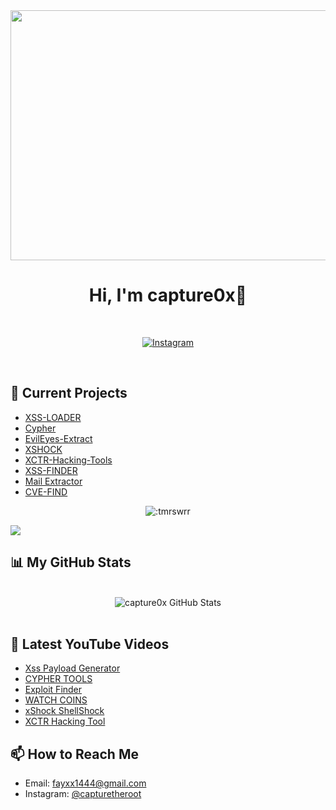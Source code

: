<div align="center">
  <img src="https://i.imgur.com/sznxqCd.gif" width="800" height="400">
  <h1> Hi, I'm capture0x👋</h1>
  <br>
  <p>
    <a href="https://www.instagram.com/capturetheroot"><img alt="Instagram" src="https://img.shields.io/badge/Instagram-capturetheroot-blue?style=flat-square&logo=instagram"></a>
  </p>
</div>

<br>


## 🔭 Current Projects

- [XSS-LOADER](https://github.com/capture0x/XSS-LOADER)
- [Cypher](https://github.com/capture0x/cypher)
- [EvilEyes-Extract](https://github.com/capture0x/EvilEyes-Extract)
- [XSHOCK](https://github.com/capture0x/XSHOCK)
- [XCTR-Hacking-Tools](https://github.com/capture0x/XCTR-Hacking-Tools)
- [XSS-FINDER](https://github.com/capture0x/XSS-FINDER)
- [Mail Extractor](https://github.com/capture0x/mailExtractor)
- [CVE-FIND](https://github.com/capture0x/CVE-FIND)

<p align="center"><img src="https://i.imgur.com/cpz9SUO.gif" alt=":tmrswrr" /></p>


![](https://raw.githubusercontent.com/Sutil/Sutil/2b2fad3bf54522bb30c8c170591fc68ff51b69e6/github-contribution-grid-snake2.svg)

## 📊 My GitHub Stats
<br>
<div align="center">
  <img src="https://github-readme-stats.vercel.app/api?username=capture0x&show_icons=true&theme=dark" alt="capture0x GitHub Stats" />
</div>

<br>

## 🎥 Latest YouTube Videos

<!-- YOUTUBE:START -->
- [Xss Payload Generator](https://youtu.be/ys_a5yx1hmY)
- [CYPHER TOOLS ](https://youtu.be/M4eq6JUMffI)
- [Exploit Finder  ](https://youtu.be/J6HXwa6NVe8)
- [WATCH COINS   ](https://youtu.be/EV_fCFO79cY)
- [xShock ShellShock  ](https://youtu.be/VXP6ZYyBPS4)
- [XCTR Hacking Tool   ](https://youtu.be/nRpO9w_V1ZA)
<!-- YOUTUBE:END -->


## 📫 How to Reach Me

- Email: fayxx1444@gmail.com
- Instagram: [@capturetheroot](https://www.instagram.com/capturetheroot/)

